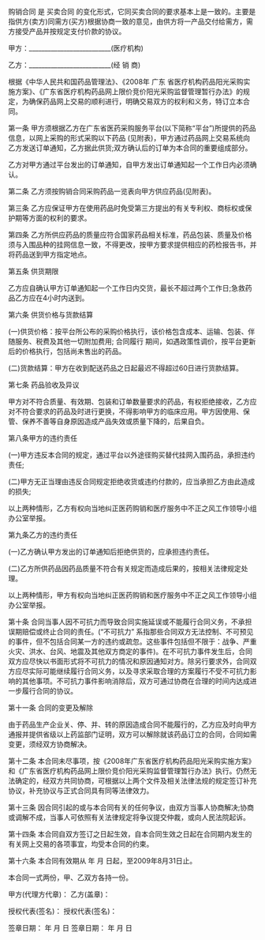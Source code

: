 
 



购销合同
是
买卖合同
的变化形式，它同买卖合同的要求基本上是一致的。主要是指供方(卖方)同需方(买方)根据协商一致的意见，由供方将一产品交付给需方，需方接受产品并按规定支付价款的协议。


甲方：__________________________(医疗机构)


乙方：__________________________(经 销 商)


根据《中华人民共和国药品管理法》、《2008年
广东
省医疗机构药品阳光采购实施方案》、《广东省医疗机构药品网上限价竞价阳光采购监督管理暂行办法》的规定，为确保药品网上交易的顺利进行，明确交易双方的权利和义务，特订立本合同。


第一条 甲方须根据乙方在广东省医药采购服务平台(以下简称“平台”)所提供的药品信息，以网上采购的形式采购以下药品 (见附表)，甲方通过药品网上交易系统向乙方发送订单通知，乙方据此供货;双方确认后的订单为本合同的重要组成部分。


乙方对甲方通过平台发出的订单通知，自甲方发出订单通知起一个工作日内必须确认。


第二条 乙方须按购销合同采购药品一览表向甲方供应药品(见附表)。


第三条 乙方应保证甲方在使用药品时免受第三方提出的有关专利权、商标权或保护期等方面的权利的要求。


第四条 乙方所供应药品的质量应符合国家药品相关标准，药品包装、质量及价格须与入围品种的挂网信息一致，不得更改，按甲方要求提供相应的药检报告书，并将药品送到甲方指定地点。


第五条 供货期限


乙方应自确认甲方订单通知起一个工作日内交货，最长不超过两个工作日;急救药品乙方应在4小时内送到。


第六条 供货价格与货款结算


(一)供货价格：按平台所公布的采购价格执行，该价格包含成本、运输、包装、伴随服务、税费及其他一切附加费用;
合同履行
期间，如遇政策性调价，按平台更新后的价格执行，包括尚未售出的药品。


(二)货款结算：甲方在收到配送药品之日起最迟不得超过60日进行货款结算。


第七条 药品验收及异议


甲方对不符合质量、有效期、包装和订单数量要求的药品，有权拒绝接收，乙方应对不符合要求的药品及时进行更换，不得影响甲方的临床应用。甲方因使用、保管、保养不善等自身原因造成产品失效或质量下降的，后果自负。


第八条甲方的违约责任


(一)甲方违反本合同的规定，通过平台以外途径购买替代挂网入围药品，承担违约责任;


(二)甲方无正当理由违反合同规定拒绝收货或违约付款的，应当承担乙方由此造成的损失;


以上两种情形，乙方有权向当地纠正医药购销和医疗服务中不正之风工作领导小组办公室举报。


第九条乙方的违约责任


(一)乙方确认甲方发出的订单通知后拒绝供货的，应承担违约责任。


(二)乙方所供药品因药品质量不符合有关规定而造成后果的，按相关法律规定处理。


以上两种情形，甲方有权向当地纠正医药购销和医疗服务中不正之风工作领导小组办公室举报。


第十条 合同当事人因不可抗力而导致合同实施延误或不能履行合同义务，不承担误期赔偿或终止合同的责任。(“不可抗力” 系指那些合同双方无法控制、不可预见的事件，但不包括合同某一方的违约或疏忽。这些事件包括但不限于：战争、严重火灾、洪水、台风、地震及其他双方商定的事件)。在不可抗力事件发生后，合同双方应尽快以书面形式将不可抗力的情况和原因通知对方。除另行要求外，合同双方应尽实际可能继续履行合同义务，以及寻求采取合理的方案履行不受不可抗力影响的其他事项。不可抗力事件影响消除后，双方可通过协商在合理的时间内达成进一步履行合同的协议。


第十一条 合同的变更及解除


由于药品生产企业关、停、并、转的原因造成合同不能履行的，乙方应及时向甲方通报并提供省级以上药监部门证明，双方可以解除就该药品订立的合同，合同如需变更，须经双方协商解决。


第十二条 本合同未尽事项，按《2008年广东省医疗机构药品阳光采购实施方案》和《广东省医疗机构药品网上限价竞价阳光采购监督管理暂行办法》执行。仍然无法确定的，经双方共同协商，可根据以上两个文件及相关法律法规的规定签订补充协议，补充协议与正式合同具有同等法律效力。


第十三条 因合同引起的或与本合同有关的任何争议，由双方当事人协商解决;协商或调解不成，当事人可依照有关法律规定将争议提交仲裁，或向人民法院起诉。


第十四条 本合同自双方签订之日起生效，自本合同生效之日起在合同期内发生的有关网上交易的各项事宜，均受本合同的约束。


第十六条 本合同有效期从 年 月 日起，至2009年8月31日止。


本合同一式两份，甲、乙双方各持一份。


甲方(代理方代章)： 乙方(盖章)：


授权代表(签名)： 授权代表(签名)：


签章日期： 年 月 日 签章日期： 年 月 日
 


 

 
 
 
 
 
  


  
 

  


  


  
 
 
 
 

